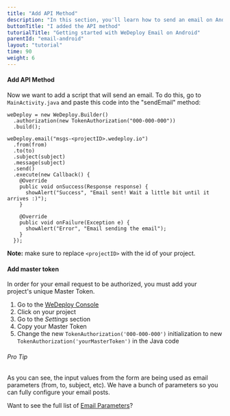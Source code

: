 ```yaml
---
title: "Add API Method"
description: "In this section, you'll learn how to send an email on Android using the WeDeploy API Client."
buttonTitle: "I added the API method"
tutorialTitle: "Getting started with WeDeploy Email on Android"
parentId: "email-android"
layout: "tutorial"
time: 90
weight: 6
---
```


#### Add API Method

Now we want to add a script that will send an email. To do this, go to `MainActivity.java` and paste this code into the "sendEmail" method:

```text/x-java
weDeploy = new WeDeploy.Builder()
  .authorization(new TokenAuthorization("000-000-000"))
  .build();

weDeploy.email("msgs-<projectID>.wedeploy.io")
  .from(from)
  .to(to)
  .subject(subject)
  .message(subject)
  .send()
  .execute(new Callback() {
    @Override
    public void onSuccess(Response response) {
      showAlert("Success", "Email sent! Wait a little bit until it arrives :)");
    }

    @Override
    public void onFailure(Exception e) {
      showAlert("Error", "Email sending the email");
    }
  });
```

**Note:** make sure to replace `<projectID>` with the id of your project.

#### Add master token

In order for your email request to be authorized, you must add your project's unique Master Token.

1. Go to the <a href="https://console.wedeploy.com" target="_blank">WeDeploy Console</a>
2. Click on your project
3. Go to the _Settings_ section
4. Copy your Master Token
5. Change the new `TokenAuthorization('000-000-000')` initialization to new `TokenAuthorization('yourMasterToken')` in the Java code

<aside>

###### <span class="icon-16-star"></span> Pro Tip

As you can see, the input values from the form are being used as email parameters (from, to, subject, etc). We have a bunch of parameters so you can fully configure your email posts.

Want to see the full list of <a href="/docs/email/sending-email/" target="_blank">Email Parameters</a>?

</aside>

